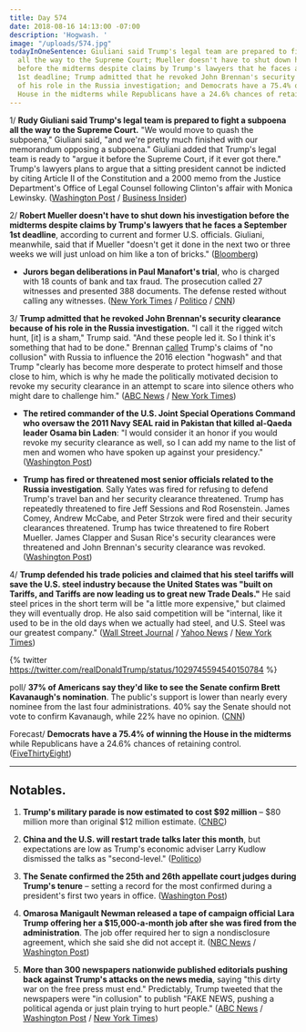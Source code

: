 ```yaml
---
title: Day 574
date: 2018-08-16 14:13:00 -07:00
description: 'Hogwash. '
image: "/uploads/574.jpg"
todayInOneSentence: Giuliani said Trump's legal team are prepared to fight a subpoena
  all the way to the Supreme Court; Mueller doesn't have to shut down his investigation
  before the midterms despite claims by Trump's lawyers that he faces a September
  1st deadline; Trump admitted that he revoked John Brennan's security clearance because
  of his role in the Russia investigation; and Democrats have a 75.4% of winning the
  House in the midterms while Republicans have a 24.6% chances of retaining control.
---
```


1/ **Rudy Giuliani said Trump's legal team is prepared to fight a subpoena all the way to the Supreme Court.** "We would move to quash the subpoena," Giuliani said, "and we're pretty much finished with our memorandum opposing a subpoena." Giuliani added that Trump's legal team is ready to "argue it before the Supreme Court, if it ever got there." Trump's lawyers plans to argue that a sitting president cannot be indicted by citing Article II of the Constitution and a 2000 memo from the Justice Department's Office of Legal Counsel following Clinton's affair with Monica Lewinsky. ([Washington Post](https://www.washingtonpost.com/politics/trumps-lawyers-prepare-to-fight-subpoena-all-the-way-to-the-supreme-court/2018/08/15/c65b638c-a0cc-11e8-93e3-24d1703d2a7a_story.html?utm_term=.e13141c6b04f) / [Business Insider](https://www.businessinsider.com/how-trump-legal-team-will-fight-mueller-subpoena-2018-8))

2/ **Robert Mueller doesn't have to shut down his investigation before the midterms despite claims by Trump's lawyers that he faces a September 1st deadline**, according to current and former U.S. officials. Giuliani, meanwhile, said that if Mueller "doesn't get it done in the next two or three weeks we will just unload on him like a ton of bricks." ([Bloomberg](https://www.bloomberg.com/news/articles/2018-08-15/mueller-probe-seen-pushing-past-trump-demanded-sept-1-deadline))

* **Jurors began deliberations in Paul Manafort's trial**, who is charged with 18 counts of bank and tax fraud. The prosecution called 27 witnesses and presented 388 documents. The defense rested without calling any witnesses. ([New York Times](https://www.nytimes.com/2018/08/16/us/politics/paul-manafort-trial-jury-verdict.html) / [Politico](https://www.politico.com/story/2018/08/16/paul-manafort-trial-verdict-latest-updates-779660) / [CNN](https://www.cnn.com/2018/08/16/politics/paul-manafort-trial-robert-mueller-donald-trump/index.html))

3/ **Trump admitted that he revoked John Brennan's security clearance because of his role in the Russia investigation.** "I call it the rigged witch hunt, \[it\] is a sham," Trump said. "And these people led it. So I think it's something that had to be done." Brennan [called](https://www.nytimes.com/2018/08/16/opinion/john-brennan-trump-russia-collusion-security-clearance.html) Trump's claims of "no collusion" with Russia to influence the 2016 election "hogwash" and that Trump "clearly has become more desperate to protect himself and those close to him, which is why he made the politically motivated decision to revoke my security clearance in an attempt to scare into silence others who might dare to challenge him." ([ABC News](https://abcnews.go.com/Politics/trump-cites-russia-probe-motivation-revoking-cia-directors/story?id=57212696) / [New York Times](https://www.nytimes.com/2018/08/16/us/politics/ex-cia-director-john-brennan-strikes-back-after-trump-revokes-his-security-clearance.html))

* **The retired commander of the U.S. Joint Special Operations Command who oversaw the 2011 Navy SEAL raid in Pakistan that killed al-Qaeda leader Osama bin Laden**: "I would consider it an honor if you would revoke my security clearance as well, so I can add my name to the list of men and women who have spoken up against your presidency." ([Washington Post](https://www.washingtonpost.com/opinions/revoke-my-security-clearance-too-mr-president/2018/08/16/8b149b02-a178-11e8-93e3-24d1703d2a7a_story.html?utm_term=.56d921baaeb6))

* **Trump has fired or threatened most senior officials related to the Russia investigation**. Sally Yates was fired for refusing to defend Trump's travel ban and her security clearance threatened. Trump has repeatedly threatened to fire Jeff Sessions and Rod Rosenstein. James Comey, Andrew McCabe, and Peter Strzok were fired and their security clearances threatened. Trump has twice threatened to fire Robert Mueller. James Clapper and Susan Rice's security clearances were threatened and John Brennan's security clearance was revoked. ([Washington Post](https://www.washingtonpost.com/politics/2018/08/16/trump-has-now-fired-or-threatened-most-senior-officials-related-russia-investigation/))

4/ **Trump defended his trade policies and claimed that his steel tariffs will save the U.S. steel industry because the United States was "built on Tariffs, and Tariffs are now leading us to great new Trade Deals."** He said steel prices in the short term will be "a little more expensive," but claimed they will eventually drop. He also said competition will be "internal, like it used to be in the old days when we actually had steel, and U.S. Steel was our greatest company." ([Wall Street Journal](http://wsj.com/articles/trump-says-his-tariffs-will-rescue-u-s-steel-industry-1534377855) / [Yahoo News](https://finance.yahoo.com/news/donald-trump-country-built-tariffs-163232533.html) / [New York Times](https://www.nytimes.com/2018/08/15/us/politics/trump-tariffs-fact-check.html))

{% twitter https://twitter.com/realDonaldTrump/status/1029745594540150784 %}

poll/ **37% of Americans say they'd like to see the Senate confirm Brett Kavanaugh's nomination**. The public's support is lower than nearly every nominee from the last four administrations. 40% say the Senate should not vote to confirm Kavanaugh, while 22% have no opinion. ([CNN](https://www.cnn.com/2018/08/16/politics/cnn-poll-kavanaugh-confirmation/index.html))

Forecast/ **Democrats have a 75.4% of winning the House in the midterms** while Republicans have a 24.6% chances of retaining control. ([FiveThirtyEight](https://projects.fivethirtyeight.com/2018-midterm-election-forecast/house/))

---

## Notables.

1. **Trump's military parade is now estimated to cost $92 million** – $80 million more than original $12 million estimate. ([CNBC](https://www.cnbc.com/2018/08/16/trump-military-parade-expected-to-cost-80-million-more-than-estimated.html))

2. **China and the U.S. will restart trade talks later this month**, but expectations are low as Trump's economic adviser Larry Kudlow dismissed the talks as "second-level." ([Politico](https://www.politico.com/story/2018/08/16/china-trade-talks-tariffs-august-742543))

3. **The Senate confirmed the 25th and 26th appellate court judges during Trump's tenure** – setting a record for the most confirmed during a president's first two years in office. ([Washington Post](https://www.washingtonpost.com/powerpost/senate-confirms-25th-appellate-judge-as-gop-reshapes-court-at-record-clip/2018/08/16/e357d0d8-a167-11e8-83d2-70203b8d7b44_story.html))

4. **Omarosa Manigault Newman released a tape of campaign official Lara Trump offering her a $15,000-a-month job after she was fired from the administration**. The job offer required her to sign a nondisclosure agreement, which she said she did not accept it. ([NBC News](https://www.nbcnews.com/politics/white-house/omarosa-releases-secret-tape-lara-trump-offering-her-15k-month-n901306) / [Washington Post](https://www.washingtonpost.com/politics/omarosa-manigault-newman-releases-secret-recording-of-15000-a-month-job-offer-from-lara-trump/2018/08/16/1b4ad7ea-a179-11e8-8e87-c869fe70a721_story.html))

5. **More than 300 newspapers nationwide published editorials pushing back against Trump's attacks on the news media**, saying "this dirty war on the free press must end." Predictably, Trump tweeted that the newspapers were "in collusion" to publish "FAKE NEWS, pushing a political agenda or just plain trying to hurt people." ([ABC News](https://abcnews.go.com/Politics/300-newspapers-publish-editorials-response-trumps-attack-media/story?id=57194338) / [Washington Post](https://www.washingtonpost.com/news/arts-and-entertainment/wp/2018/08/16/trump-responds-after-hundreds-of-newspaper-editorials-criticize-his-attacks-on-the-press/) / [New York Times](https://www.nytimes.com/2018/08/16/us/politics/trump-news-media-collusion.html))